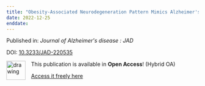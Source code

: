 ```yaml
---
title: "Obesity-Associated Neurodegeneration Pattern Mimics Alzheimer's Disease in an Observational Cohort Study."
date: 2022-12-25
enddate:
---
```


Published in: *Journal of Alzheimer's disease : JAD*

DOI: [10.3233/JAD-220535](https://doi.org/10.3233/JAD-220535)

<img src="https://upload.wikimedia.org/wikipedia/commons/thumb/7/77/Open_Access_logo_PLoS_transparent.svg/800px-Open_Access_logo_PLoS_transparent.svg.png" alt="drawing" width="50" align="left"/> &nbsp;&nbsp;&nbsp;This publication is available in **Open Access**! (Hybrid OA)

&nbsp;&nbsp;&nbsp;<a href="https://content.iospress.com:443/download/journal-of-alzheimers-disease/jad220535?id=journal-of-alzheimers-disease%2Fjad220535">Access it freely here</a>

